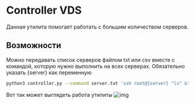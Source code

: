 # Controller VDS
Данная утилита помогает работать с большим количеством серверов.  

## Возможности 

Можно передавать список серверов файлом txt или csv вместе с командой, которую нужно выполнить на всех серверах. Обязательно указать {server} как переменную
```sh
python3 controller.py --command server.txt 'ssh root@{server} "ls" &'
```
Вот так может выглядеть работа утилиты
![img](http:/github.com/rickert156/ControllerVDS/blob/main/.img/1.png)
